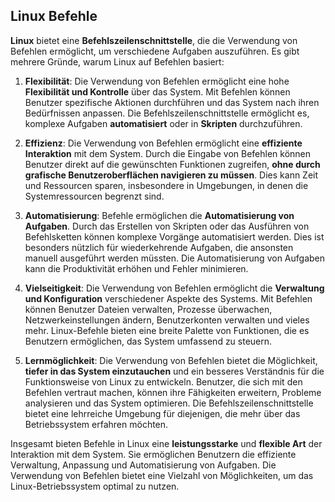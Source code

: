 ## Linux Befehle
**Linux** bietet eine **Befehlszeilenschnittstelle**, die die Verwendung von Befehlen ermöglicht, um verschiedene Aufgaben auszuführen. Es gibt mehrere Gründe, warum Linux auf Befehlen basiert:

1. **Flexibilität**: Die Verwendung von Befehlen ermöglicht eine hohe **Flexibilität und Kontrolle** über das System. Mit Befehlen können Benutzer spezifische Aktionen durchführen und das System nach ihren Bedürfnissen anpassen. Die Befehlszeilenschnittstelle ermöglicht es, komplexe Aufgaben **automatisiert** oder in **Skripten** durchzuführen.

2. **Effizienz**: Die Verwendung von Befehlen ermöglicht eine **effiziente Interaktion** mit dem System. Durch die Eingabe von Befehlen können Benutzer direkt auf die gewünschten Funktionen zugreifen, **ohne durch grafische Benutzeroberflächen navigieren zu müssen**. Dies kann Zeit und Ressourcen sparen, insbesondere in Umgebungen, in denen die Systemressourcen begrenzt sind.

3. **Automatisierung**: Befehle ermöglichen die **Automatisierung von Aufgaben**. Durch das Erstellen von Skripten oder das Ausführen von Befehlsketten können komplexe Vorgänge automatisiert werden. Dies ist besonders nützlich für wiederkehrende Aufgaben, die ansonsten manuell ausgeführt werden müssten. Die Automatisierung von Aufgaben kann die Produktivität erhöhen und Fehler minimieren.

4. **Vielseitigkeit**: Die Verwendung von Befehlen ermöglicht die **Verwaltung und Konfiguration** verschiedener Aspekte des Systems. Mit Befehlen können Benutzer Dateien verwalten, Prozesse überwachen, Netzwerkeinstellungen ändern, Benutzerkonten verwalten und vieles mehr. Linux-Befehle bieten eine breite Palette von Funktionen, die es Benutzern ermöglichen, das System umfassend zu steuern.

5. **Lernmöglichkeit**: Die Verwendung von Befehlen bietet die Möglichkeit, **tiefer in das System einzutauchen** und ein besseres Verständnis für die Funktionsweise von Linux zu entwickeln. Benutzer, die sich mit den Befehlen vertraut machen, können ihre Fähigkeiten erweitern, Probleme analysieren und das System optimieren. Die Befehlszeilenschnittstelle bietet eine lehrreiche Umgebung für diejenigen, die mehr über das Betriebssystem erfahren möchten.

Insgesamt bieten Befehle in Linux eine **leistungsstarke** und **flexible Art** der Interaktion mit dem System. Sie ermöglichen Benutzern die effiziente Verwaltung, Anpassung und Automatisierung von Aufgaben. Die Verwendung von Befehlen bietet eine Vielzahl von Möglichkeiten, um das Linux-Betriebssystem optimal zu nutzen.